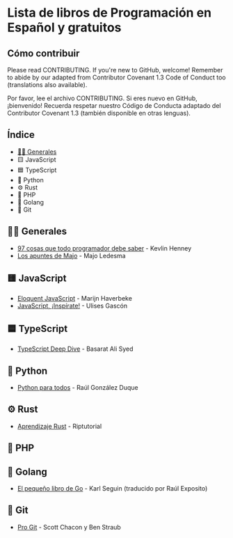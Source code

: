 # Lista de libros de Programación en Español y gratuitos

## Cómo contribuir

Please read CONTRIBUTING. If you're new to GitHub, welcome! Remember to abide by our adapted from Contributor Covenant 1.3 Code of Conduct too (translations also available).

Por favor, lee el archivo CONTRIBUTING. Si eres nuevo en GitHub, ¡bienvenido! Recuerda respetar nuestro Código de Conducta adaptado del Contributor Covenant 1.3 (también disponible en otras lenguas).

## Índice

- [👨‍💻 Generales](#generales)
- 🟨 JavaScript
- 🟦 TypeScript
- 🐍 Python
- ⚙️ Rust
- 🐘 PHP
- 🐹 Golang
- 🔀 Git

## 👨‍💻 Generales

- [97 cosas que todo programador debe saber](https://97cosas.com/programador/) - Kevlin Henney
- [Los apuntes de Majo](https://losapuntesdemajo.vercel.app/) - Majo Ledesma

## 🟨 JavaScript

- [Eloquent JavaScript](https://eloquentjs-es.thedojo.mx/Eloquent_JavaScript.pdf) - Marijn Haverbeke
- [JavaScript, ¡Inspírate!](https://leanpub.com/javascript-inspirate) - Ulises Gascón

## 🟦 TypeScript

- [TypeScript Deep Dive](https://basarat.gitbook.io/typescript/) - Basarat Ali Syed

## 🐍 Python

- [Python para todos](https://launchpadlibrarian.net/18980633/Python%20para%20todos.pdf) - Raúl González Duque

## ⚙️ Rust

- [Aprendizaje Rust](https://riptutorial.com/Download/rust-es.pdf) - Riptutorial

## 🐘 PHP

## 🐹 Golang

- [El pequeño libro de Go](https://raulexposito.com/assets/pdf/go.pdf) - Karl Seguin (traducido por Raúl Exposito)

## 🔀 Git

- [Pro Git](-es/releases/download/2.1.23/progit.pdf) - Scott Chacon y Ben Straub
